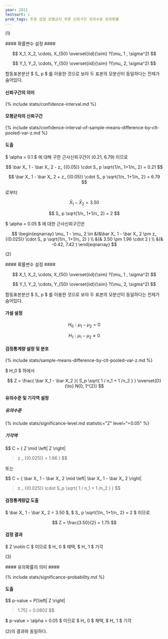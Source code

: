 ```yaml
---
year: 2011
testsort: i
prob_tags: 추정 검정 모평균차_추론 신뢰구간 유의수준 유의확률
---
```

(1)

<div>
#### 확률변수 설정 ####

$$ X_1, X_2, \cdots, X_{50} \overset{iid}{\sim} ?(\mu_ 1 , \sigma^2) $$

$$ Y_1, Y_2, \cdots, Y_{50} \overset{iid}{\sim} ?(\mu_ 2, \sigma^2) $$

합동표본분산 $ S_ p $ 를 이용한 것으로 보아 두 표본의 모분산이 동일하다는 전제가 숨어있다.

#### 신뢰구간의 의미 ####

{% include stats/confidence-interval.md %}

#### 모평균차의 신뢰구간 ####

{% include stats/confidence-interval-of-sample-means-difference-by-clt-pooled-var-z.md %}

#### 도출 ####

$ \alpha = 0.1 $ 에 대해 구한 근사신뢰구간이 (0.21, 6.79) 이므로

$$ \bar X_ 1 - \bar X_ 2 - z_ {(0.05)} \cdot S_ p \sqrt{1/n_ 1+1/n_ 2} = 0.21 $$

$$ \bar X_ 1 - \bar X_ 2 + z_ {(0.05)} \cdot S_ p \sqrt{1/n_ 1+1/n_ 2} = 6.79 $$

로부터

$$ \bar X_ 1 - \bar X_ 2 = 3.50 $$

$$ S_ p \sqrt{1/n_ 1+1/n_ 2} = 2 $$

$ \alpha = 0.05 $ 에 대한 근사신뢰구간은

$$ \begin{eqnarray}
\mu_ 1 - \mu_ 2 \in &(&\bar X_ 1 - \bar X_ 2 \pm z_ {(0.025)} \cdot S_ p \sqrt{1/n_ 1+1/n_ 2} )
\\ &(& 3.50 \pm 1.96 \cdot 2 )
\\ &(& -0.42, 7.42 )
\end{eqnarray} $$

</div>

(2)

<div>
#### 확률변수 설정 ####

$$ X_1, X_2, \cdots, X_{50} \overset{iid}{\sim} ?(\mu_ 1 , \sigma^2) $$

$$ Y_1, Y_2, \cdots, Y_{50} \overset{iid}{\sim} ?(\mu_ 2, \sigma^2) $$

합동표본분산 $ S_ p $ 를 이용한 것으로 보아 두 표본의 모분산이 동일하다는 전제가 숨어있다.

#### 가설 설정 ####

$$ H_0 : \mu_1 - \mu_2 = 0 $$

$$ H_1 : \mu_1 - \mu_2 \ne 0 $$

#### 검정통계량 설정 및 분포 ####

{% include stats/sample-means-difference-by-clt-pooled-var-z.md %}

$ H_0 $ 하에서

$$ Z = \frac{ \bar X_1 - \bar X_2 }{ S_p \sqrt{ 1 / n_1 + 1 /n_2 } }  \overset{D}{\to} N(0, 1^{2}) $$

#### 유의수준 및 기각역 설정 ####

##### 유의수준 #####

{% include stats/significance-level.md statistic="Z" level="=0.05" %}

##### 기각역 #####

$$ C = \{ Z \mid \left|
Z \right|
> z _ {(0.025)} = 1.96 \} $$

또는

$$ C = \{ \bar X_ 1 - \bar X_ 2 \mid \left|
\bar X_ 1 - \bar X_ 2 \right|
> z _ {(0.025)} \cdot S_p \sqrt{ 1 / n_1 + 1 /n_2 }  \} $$

#### 검정통계량값 도출 ####

$ \bar X_ 1 - \bar X_ 2 = 3.50 $, $ S_ p \sqrt{1/n_ 1+1/n_ 2} = 2 $ 이므로

$$ Z = \frac{3.50}{2} = 1.75 $$

#### 검정 결과 ####

$ Z \notin C $ 이므로 $ H_ 0 $ 채택, $ H_ 1 $ 기각

</div>

(3)

<div>
#### 유의확률의 의미 ####

{% include stats/significance-probability.md %}

#### 도출 ####

$$ p-value = P[\left|
Z \right|
> 1.75] = 0.0802 $$

$ p-value > \alpha = 0.05 $ 이므로 $ H_ 0 $ 채택, $ H_ 1 $ 기각

(2)의 결과와 동일하다.

</div>